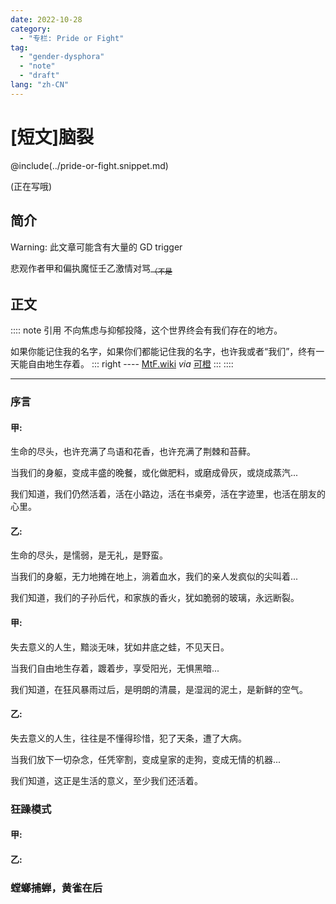 ```yaml
---
date: 2022-10-28
category:
  - "专栏: Pride or Fight"
tag:
  - "gender-dysphora"
  - "note"
  - "draft"
lang: "zh-CN"
---
```


<!-- more -->

# [短文]脑裂

@include(../pride-or-fight.snippet.md)

(正在写哦)

## 简介

Warning: 此文章可能含有大量的 GD trigger

悲观作者甲和偏执魔怔壬乙激情对骂<sub>~~（不是~~</sub>

## 正文

:::: note 引用
不向焦虑与抑郁投降，这个世界终会有我们存在的地方。

如果你能记住我的名字，如果你们都能记住我的名字，也许我或者“我们”，终有一天能自由地生存着。
::: right
---- [MtF.wiki](https://mtf.wiki) _via_ [可橙](https://github.com/kenchiu233)
:::
::::

---

### 序言

#### 甲:

生命的尽头，也许充满了鸟语和花香，也许充满了荆棘和苔藓。

当我们的身躯，变成丰盛的晚餐，或化做肥料，或磨成骨灰，或烧成蒸汽...

我们知道，我们仍然活着，活在小路边，活在书桌旁，活在字迹里，也活在朋友的心里。

#### 乙:

生命的尽头，是懦弱，是无礼，是野蛮。

当我们的身躯，无力地摊在地上，淌着血水，我们的亲人发疯似的尖叫着...

我们知道，我们的子孙后代，和家族的香火，犹如脆弱的玻璃，永远断裂。

#### 甲:

失去意义的人生，黯淡无味，犹如井底之蛙，不见天日。

当我们自由地生存着，踱着步，享受阳光，无惧黑暗...

我们知道，在狂风暴雨过后，是明朗的清晨，是湿润的泥土，是新鲜的空气。

#### 乙:

失去意义的人生，往往是不懂得珍惜，犯了天条，遭了大病。

当我们放下一切杂念，任凭宰割，变成皇家的走狗，变成无情的机器...

我们知道，这正是生活的意义，至少我们还活着。

### 狂躁模式

#### 甲:

#### 乙:

### 螳螂捕蝉，黄雀在后

